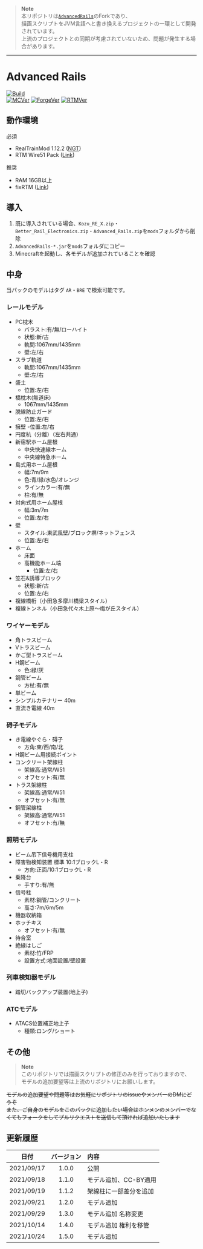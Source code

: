 > **Note**  
> 本リポジトリは[`AdvancedRails`](https://github.com/Hongmen-Technology-Industries/AdvancedRails)のForkであり、  
> 描画スクリプトをJVM言語へと書き換えるプロジェクトの一環として開発されています。  
> 上流のプロジェクトとの同期が考慮されていないため、問題が発生する場合があります。

---

# Advanced Rails

[![Build](https://github.com/Kotatsu-RTM/AdvancedRails/actions/workflows/build.yml/badge.svg?branch=main)](https://github.com/Kotatsu-RTM/AdvancedRails/actions/workflows/build.yml)  
[![MCVer](https://img.shields.io/badge/Minecraft-1.12.2-brightgreen)](https://www.minecraft.net/)
[![ForgeVer](https://img.shields.io/badge/Forge-14.23.5.2860-important)](https://files.minecraftforge.net/maven/net/minecraftforge/forge/index_1.12.2.html)
[![RTMVer](https://img.shields.io/badge/RealTrainMod-2.4.23--42-informational)](https://www.curseforge.com/minecraft/mc-mods/realtrainmod/files/3873403)

## 動作環境

必須

- RealTrainMod 1.12.2 ([NGT](https://www.curseforge.com/minecraft/mc-mods/realtrainmod))
- RTM Wire51 Pack ([Link](https://www.twitter.com/hi03_s/status/914244174433497088))

推奨

- RAM 16GB以上
- fixRTM ([Link](https://www.curseforge.com/minecraft/mc-mods/fixrtm))

## 導入

1. 既に導入されている場合、`Kozu_RE_X.zip`・`Better_Rail_Electronics.zip`・`Advanced_Rails.zip`を`mods`フォルダから削除
2. `AdvancedRails-*.jar`を`mods`フォルダにコピー
3. Minecraftを起動し、各モデルが追加されていることを確認

## 中身

当パックのモデルはタグ `AR`・`BRE` で検索可能です。

### レールモデル

- PC枕木
  - バラスト:有/無/ローハイト
  - 状態:新/古
  - 軌間:1067mm/1435mm
  - 壁:左/右
- スラブ軌道
  - 軌間:1067mm/1435mm
  - 壁:左/右
- 盛土
  - 位置:左/右
- 橋枕木(無道床)
  - 1067mm/1435mm
- 脱線防止ガード
  - 位置:左/右
- 擁壁
  -位置:左/右
- 円度杭（分離）（左右共通）
- 新宿駅ホーム屋根
  - 中央快速線ホーム
  - 中央線特急ホーム
- 島式用ホーム屋根
  - 幅:7m/9m
  - 色:青/緑/水色/オレンジ
  - ラインカラー:有/無
  - 柱:有/無
- 対向式用ホーム屋根
  - 幅:3m/7m
  - 位置:左/右
- 壁
  - スタイル:東武風壁/ブロック塀/ネットフェンス
  - 位置:左/右
- ホーム
  - 床面
  - 高機能ホーム端
    - 位置:左/右
- 笠石&誘導ブロック
  - 状態:新/古
  - 位置:左/右
- 複線橋桁（小田急多摩川橋梁スタイル）
- 複線トンネル（小田急代々木上原～梅が丘スタイル）

### ワイヤーモデル

- 角トラスビーム
- Vトラスビーム
- かご型トラスビーム
- H鋼ビーム
  - 色:緑/灰
- 鋼管ビーム
  - 方杖:有/無
- 単ビーム
- シンプルカテナリー 40m
- 直流き電線 40m

### 碍子モデル

- き電線やぐら・碍子
  - 方角:東/西/南/北
- H鋼ビーム用接続ポイント
- コンクリート架線柱
  - 架線高:通常/W51
  - オフセット:有/無
- トラス架線柱
  - 架線高:通常/W51
  - オフセット:有/無
- 鋼管架線柱
  - 架線高:通常/W51
  - オフセット:有/無

### 照明モデル

- ビーム吊下信号機用支柱
- 障害物検知装置 標準 10:1ブロックL・R
  - 方向:正面/10:1ブロックL・R
- 乗降台
  - 手すり:有/無
- 信号柱
  - 素材:鋼管/コンクリート
  - 高さ:7m/6m/5m
- 機器収納箱
- ホッチキス
  - オフセット:有/無
- 待合室
- 絶縁はしご
  - 素材:竹/FRP
  - 設置方式:地面設置/壁設置

### 列車検知器モデル

- 踏切バックアップ装置(地上子)

### ATCモデル

- ATACS位置補正地上子
  - 種類:ロング/ショート

## その他

> **Note**  
> このリポジトリでは描画スクリプトの修正のみを行っておりますので、  
> モデルの追加要望等は上流のリポジトリにお願いします。

~~モデルの追加要望や問題等はお気軽にリポジトリのissueやメンバーのDMにどうぞ~~  
~~また、ご自身のモデルをこのパックに追加したい場合はホンメンのメンバーでなくてもフォークをしてプルリクエストを送信して頂ければ追加いたします~~

## 更新履歴

|     日付     | バージョン | 内容            |
|:----------:|:-----:|:--------------|
| 2021/09/17 | 1.0.0 | 公開            |
| 2021/09/18 | 1.1.0 | モデル追加、CC-BY適用 |
| 2021/09/19 | 1.1.2 | 架線柱に一部差分を追加   |
| 2021/09/21 | 1.2.0 | モデル追加         |
| 2021/09/29 | 1.3.0 | モデル追加 名称変更    |
| 2021/10/14 | 1.4.0 | モデル追加 権利を移管   |
| 2021/10/24 | 1.5.0 | モデル追加         |